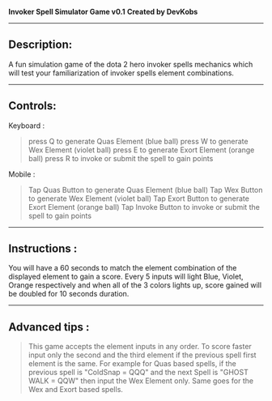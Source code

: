 

**Invoker Spell Simulator Game v0.1**
**Created by DevKobs**

-------------------------------------
Description:
-------------------------------------
A fun simulation game of the dota 2 hero invoker spells
mechanics which will test your familiarization of 
invoker spells element combinations.

------------------------------------
Controls:
------------------------------------

Keyboard :
> press Q to generate Quas Element (blue ball)
> press W to generate Wex Element (violet ball)
> press E to generate Exort Element (orange ball)
> press R to invoke or submit the spell to gain points

Mobile : 
> Tap Quas Button to generate Quas Element (blue ball)
> Tap Wex Button to generate Wex Element (violet ball)
> Tap Exort Button to generate Exort Element (orange ball)
> Tap Invoke Button to invoke or submit the spell to gain points

------------------------------------
Instructions :
------------------------------------
You will have a 60 seconds to match the element combination  of the displayed element to gain a score.
Every 5 inputs will light Blue, Violet, Orange respectively and when all of the 3 colors lights up,
score gained will be doubled for 10 seconds duration.

------------------------------------
Advanced tips :
------------------------------------
> This game accepts the element inputs in any order.
> To score faster input only the second and the third element if the previous spell first element is the same. 
  For example for Quas based spells, if the previous spell is "ColdSnap = QQQ" and the next Spell is "GHOST WALK = QQW" 
  then input the Wex Element only. Same goes for the Wex and Exort based spells.








